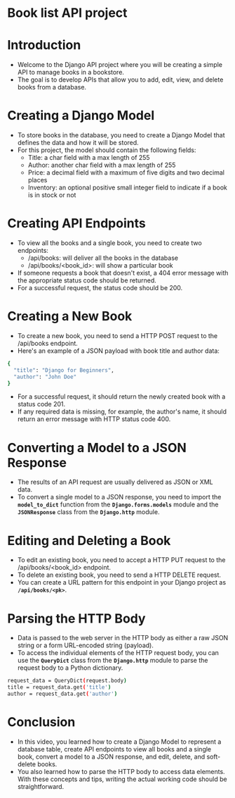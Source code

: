 # Book list API project

# **Introduction**

- Welcome to the Django API project where you will be creating a simple API to manage books in a bookstore.
- The goal is to develop APIs that allow you to add, edit, view, and delete books from a database.

# **Creating a Django Model**

- To store books in the database, you need to create a Django Model that defines the data and how it will be stored.
- For this project, the model should contain the following fields:
    - Title: a char field with a max length of 255
    - Author: another char field with a max length of 255
    - Price: a decimal field with a maximum of five digits and two decimal places
    - Inventory: an optional positive small integer field to indicate if a book is in stock or not

# **Creating API Endpoints**

- To view all the books and a single book, you need to create two endpoints:
    - /api/books: will deliver all the books in the database
    - /api/books/<book_id>: will show a particular book
- If someone requests a book that doesn't exist, a 404 error message with the appropriate status code should be returned.
- For a successful request, the status code should be 200.

# **Creating a New Book**

- To create a new book, you need to send a HTTP POST request to the /api/books endpoint.
- Here's an example of a JSON payload with book title and author data:

```bash
{
  "title": "Django for Beginners",
  "author": "John Doe"
}
```

- For a successful request, it should return the newly created book with a status code 201.
- If any required data is missing, for example, the author's name, it should return an error message with HTTP status code 400.

# **Converting a Model to a JSON Response**

- The results of an API request are usually delivered as JSON or XML data.
- To convert a single model to a JSON response, you need to import the **`model_to_dict`** function from the **`Django.forms.models`** module and the **`JSONResponse`** class from the **`Django.http`** module.

# **Editing and Deleting a Book**

- To edit an existing book, you need to accept a HTTP PUT request to the /api/books/<book_id> endpoint.
- To delete an existing book, you need to send a HTTP DELETE request.
- You can create a URL pattern for this endpoint in your Django project as **`/api/books/<pk>`**.

# **Parsing the HTTP Body**

- Data is passed to the web server in the HTTP body as either a raw JSON string or a form URL-encoded string (payload).
- To access the individual elements of the HTTP request body, you can use the **`QueryDict`** class from the **`Django.http`** module to parse the request body to a Python dictionary.

```bash
request_data = QueryDict(request.body)
title = request_data.get('title')
author = request_data.get('author')
```

# **Conclusion**

- In this video, you learned how to create a Django Model to represent a database table, create API endpoints to view all books and a single book, convert a model to a JSON response, and edit, delete, and soft-delete books.
- You also learned how to parse the HTTP body to access data elements. With these concepts and tips, writing the actual working code should be straightforward.